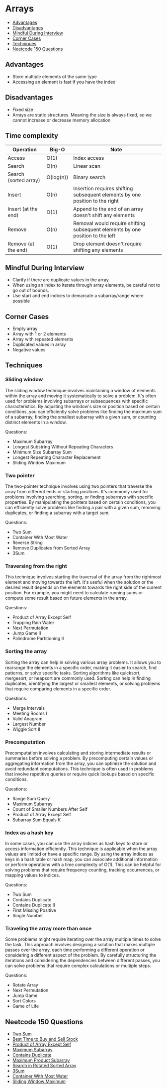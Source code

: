 # Arrays

- [Advantages](#advantages)
- [Disadvantages](#disadvantages)
- [Mindful During Interview](#mindful-during-interview)
- [Corner Cases](#corner-cases)
- [Techniques](#techniques)
- [Neetcode 150 Questions](#neetcode-150-questions)

## Advantages 

- Store multiple elements of the same type 
- Accessing an element is fast if you have the index

## Disadvantages

- Fixed size
- Arrays are static structures. Meaning the size is always fixed, so we cannot increase or decrease memory allocation

## Time complexity 

Operation | Big-O | Note
------|-----|------
Access | O(1) | Index access 
Search | O(n) | Linear scan
Search (sorted array) | O(log(n)) | Binary search
Insert | O(n) | Insertion requires shifting subsequent elements by one position to the right
Insert (at the end) | O(1) | Append to the end of an array doesn't shift any elements 
Remove | O(n) | Removal would require shifting subsequent elements by one position to the left
Remove (at the end) | O(1) | Drop element doesn't require shifting any elements 

## Mindful During Interview

- Clarify if there are duplicate values in the array. 
- When using an index to iterate through array elements, be careful not to go out of bounds. 
- Use start and end indices to demarcate a subarray/range where possible

## Corner Cases

- Empty array
- Array with 1 or 2 elements 
- Array with repeated elements
- Duplicated values in array
- Negative values

## Techniques 

### Sliding window

The sliding window technique involves maintaining a window of elements within the array and moving it systematically to solve a problem. It's often used for problems involving subarrays or subsequences with specific characteristics. By adjusting the window's size or position based on certain conditions, you can efficiently solve problems like finding the maximum sum of a subarray, finding the smallest subarray with a given sum, or counting distinct elements in a window.

Questions: 

- Maximum Subarray 
- Longest Substring Without Repeating Characters 
- Minimum Size Subarray Sum 
- Longest Repeating Character Replacement 
- Sliding Window Maximum 

### Two pointer 

The two-pointer technique involves using two pointers that traverse the array from different ends or starting positions. It's commonly used for problems involving searching, sorting, or finding subarrays with specific properties. By manipulating the pointers based on certain conditions, you can efficiently solve problems like finding a pair with a given sum, removing duplicates, or finding a subarray with a target sum.

Questions:

- Two Sum 
- Container With Most Water 
- Reverse String 
- Remove Duplicates from Sorted Array 
- 3Sum 

### Traversing from the right

This technique involves starting the traversal of the array from the rightmost element and moving towards the left. It's useful when the solution or the desired result depends on the elements towards the right side of the current position. For example, you might need to calculate running sums or compute some result based on future elements in the array.

Questions:

- Product of Array Except Self 
- Trapping Rain Water 
- Next Permutation 
- Jump Game II 
- Palindrome Partitioning II 

### Sorting the array

Sorting the array can help in solving various array problems. It allows you to rearrange the elements in a specific order, making it easier to search, find patterns, or solve specific tasks. Sorting algorithms like quicksort, mergesort, or heapsort are commonly used. Sorting can help in finding duplicates, identifying the largest or smallest elements, or solving problems that require comparing elements in a specific order.

Questions:

- Merge Intervals 
- Meeting Rooms I
- Valid Anagram 
- Largest Number 
- Wiggle Sort II

### Precomputation

Precomputation involves calculating and storing intermediate results or summaries before solving a problem. By precomputing certain values or aggregating information from the array, you can optimize the solution and avoid redundant computations. This technique is often used in problems that involve repetitive queries or require quick lookups based on specific conditions.

Questions: 

- Range Sum Query 
- Maximum Subarray 
- Count of Smaller Numbers After Self 
- Product of Array Except Self 
- Subarray Sum Equals K 

### Index as a hash key

In some cases, you can use the array indices as hash keys to store or access information efficiently. This technique is applicable when the array values are limited or have a specific range. By using the array indices as keys in a hash table or hash map, you can associate additional information or perform operations with a time complexity of O(1). This can be helpful for solving problems that require frequency counting, tracking occurrences, or mapping values to indices.

Questions:

- Two Sum 
- Contains Duplicate 
- Contains Duplicate II 
- First Missing Positive 
- Single Number 

### Traveling the array more than once

Some problems might require iterating over the array multiple times to solve the task. This approach involves designing a solution that makes multiple passes over the array, each time performing a different operation or considering a different aspect of the problem. By carefully structuring the iterations and considering the dependencies between different passes, you can solve problems that require complex calculations or multiple steps.

Questions:

- Rotate Array 
- Next Permutation 
- Jump Game 
- Sort Colors 
- Game of Life 

## Neetcode 150 Questions

- [Two Sum](https://leetcode.com/problems/two-sum/)
- [Best Time to Buy and Sell Stock](https://leetcode.com/problems/best-time-to-buy-and-sell-stock/)
- [Product of Array Except Self](https://leetcode.com/problems/product-of-array-except-self/)
- [Maximum Subarray](https://leetcode.com/problems/maximum-subarray/)
- [Contains Duplicate](https://leetcode.com/problems/contains-duplicate/)
- [Maximum Product Subarray](https://leetcode.com/problems/maximum-product-subarray/)
- [Search in Rotated Sorted Array](https://leetcode.com/problems/search-in-rotated-sorted-array/)
- [3Sum](https://leetcode.com/problems/3sum/)
- [Container With Most Water](https://leetcode.com/problems/container-with-most-water/)
- [Sliding Window Maximum](https://leetcode.com/problems/sliding-window-maximum/)

